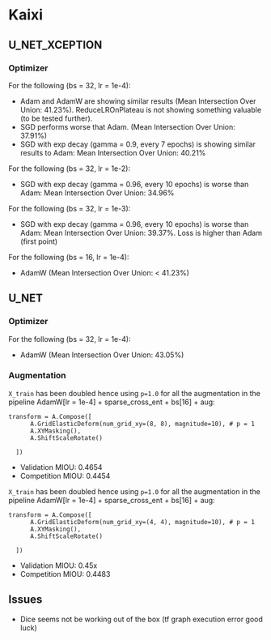 # Kaixi
## U_NET_XCEPTION
### Optimizer
For the following (bs = 32, lr = 1e-4):
- Adam and AdamW are showing similar results (Mean Intersection Over Union: 41.23%). ReduceLROnPlateau is not showing something valuable (to be tested further).
- SGD performs worse that Adam. (Mean Intersection Over Union: 37.91%)
- SGD with exp decay (gamma = 0.9, every 7 epochs) is showing similar results to Adam: Mean Intersection Over Union: 40.21%

For the following (bs = 32, lr = 1e-2):
- SGD with exp decay (gamma = 0.96, every 10 epochs) is worse than Adam: Mean Intersection Over Union: 34.96%

For the following (bs = 32, lr = 1e-3):
- SGD with exp decay (gamma = 0.96, every 10 epochs) is worse than Adam: Mean Intersection Over Union: 39.37%. Loss is higher than Adam (first point)

For the following (bs = 16, lr = 1e-4):
- AdamW (Mean Intersection Over Union: < 41.23%)

## U_NET
### Optimizer
For the following (bs = 32, lr = 1e-4):
- AdamW (Mean Intersection Over Union: 43.05%)

### Augmentation
`X_train`  has been doubled hence using `p=1.0` for all the augmentation in the pipeline
AdamW[lr = 1e-4] + sparse_cross_ent + bs[16] + aug:
```
transform = A.Compose([
      A.GridElasticDeform(num_grid_xy=(8, 8), magnitude=10), # p = 1
      A.XYMasking(),
      A.ShiftScaleRotate()

  ])
```
- Validation MIOU: 0.4654
- Competition MIOU: 0.4454

`X_train`  has been doubled hence using `p=1.0` for all the augmentation in the pipeline
AdamW[lr = 1e-4] + sparse_cross_ent + bs[16] + aug:
```
transform = A.Compose([
      A.GridElasticDeform(num_grid_xy=(4, 4), magnitude=10), # p = 1
      A.XYMasking(),
      A.ShiftScaleRotate()

  ])
```
- Validation MIOU: 0.45x
- Competition MIOU: 0.4483

## Issues
- Dice seems not be working out of the box (tf graph execution error good luck)